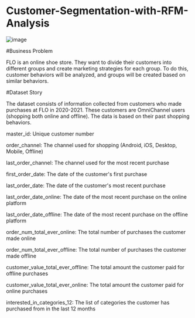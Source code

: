 # Customer-Segmentation-with-RFM-Analysis
![image](https://github.com/user-attachments/assets/5c0661e3-ddf1-4764-b393-bef0e5d95f84)

#Business Problem

FLO is an online shoe store. They want to divide their customers into different groups and create marketing strategies for each group. To do this, customer behaviors will be analyzed, and groups will be created based on similar behaviors.

#Dataset Story

The dataset consists of information collected from customers who made purchases at FLO in 2020-2021. These customers are OmniChannel users (shopping both online and offline). The data is based on their past shopping behaviors.

master_id: Unique customer number

order_channel: The channel used for shopping (Android, iOS, Desktop, Mobile, Offline)

last_order_channel: The channel used for the most recent purchase

first_order_date: The date of the customer's first purchase

last_order_date: The date of the customer's most recent purchase

last_order_date_online: The date of the most recent purchase on the online platform

last_order_date_offline: The date of the most recent purchase on the offline platform

order_num_total_ever_online: The total number of purchases the customer made online

order_num_total_ever_offline: The total number of purchases the customer made offline

customer_value_total_ever_offline: The total amount the customer paid for offline purchases

customer_value_total_ever_online: The total amount the customer paid for online purchases

interested_in_categories_12: The list of categories the customer has purchased from in the last 12 months
